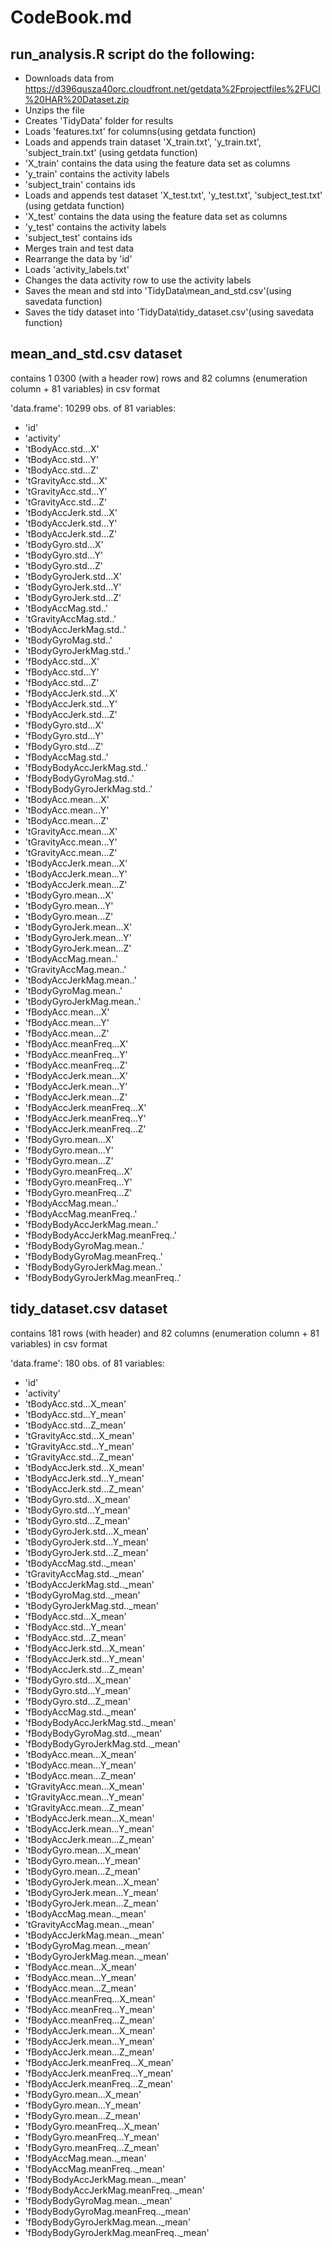 # CodeBook.md

## run_analysis.R script do the following: 

* Downloads data from https://d396qusza40orc.cloudfront.net/getdata%2Fprojectfiles%2FUCI%20HAR%20Dataset.zip
* Unzips the file
* Creates 'TidyData' folder for results
* Loads 'features.txt' for columns(using getdata function)
* Loads and appends train dataset 'X_train.txt', 'y_train.txt', 'subject_train.txt' (using getdata function)
* 'X_train' contains the data using the feature data set as columns
* 'y_train' contains the activity labels
* 'subject_train' contains ids
* Loads and appends test dataset 'X_test.txt', 'y_test.txt', 'subject_test.txt' (using getdata function) 
* 'X_test' contains the data using the feature data set as columns
* 'y_test' contains the activity labels
* 'subject_test' contains ids
* Merges train and test data
* Rearrange the data by 'id'
* Loads 'activity_labels.txt'
* Changes the data activity row to use the activity labels
* Saves the mean and std into 'TidyData\mean_and_std.csv'(using savedata function)
* Saves the tidy dataset into 'TidyData\tidy_dataset.csv'(using savedata function)

## mean_and_std.csv dataset

contains 1 0300 (with a header row) rows and 82 columns (enumeration column + 81 variables) in csv format

'data.frame':	10299 obs. of  81 variables:

* 'id'
* 'activity'
* 'tBodyAcc.std...X'
* 'tBodyAcc.std...Y'
* 'tBodyAcc.std...Z'
* 'tGravityAcc.std...X'
* 'tGravityAcc.std...Y'
* 'tGravityAcc.std...Z'
* 'tBodyAccJerk.std...X'
* 'tBodyAccJerk.std...Y'
* 'tBodyAccJerk.std...Z'
* 'tBodyGyro.std...X'
* 'tBodyGyro.std...Y'
* 'tBodyGyro.std...Z'
* 'tBodyGyroJerk.std...X'
* 'tBodyGyroJerk.std...Y'
* 'tBodyGyroJerk.std...Z'
* 'tBodyAccMag.std..'
* 'tGravityAccMag.std..'
* 'tBodyAccJerkMag.std..'
* 'tBodyGyroMag.std..'
* 'tBodyGyroJerkMag.std..'
* 'fBodyAcc.std...X'
* 'fBodyAcc.std...Y'
* 'fBodyAcc.std...Z'
* 'fBodyAccJerk.std...X'
* 'fBodyAccJerk.std...Y'
* 'fBodyAccJerk.std...Z'
* 'fBodyGyro.std...X'
* 'fBodyGyro.std...Y'
* 'fBodyGyro.std...Z'
* 'fBodyAccMag.std..'
* 'fBodyBodyAccJerkMag.std..'
* 'fBodyBodyGyroMag.std..'
* 'fBodyBodyGyroJerkMag.std..'
* 'tBodyAcc.mean...X'
* 'tBodyAcc.mean...Y'
* 'tBodyAcc.mean...Z'
* 'tGravityAcc.mean...X'
* 'tGravityAcc.mean...Y'
* 'tGravityAcc.mean...Z'
* 'tBodyAccJerk.mean...X'
* 'tBodyAccJerk.mean...Y'
* 'tBodyAccJerk.mean...Z'
* 'tBodyGyro.mean...X'
* 'tBodyGyro.mean...Y'
* 'tBodyGyro.mean...Z'
* 'tBodyGyroJerk.mean...X'
* 'tBodyGyroJerk.mean...Y'
* 'tBodyGyroJerk.mean...Z'
* 'tBodyAccMag.mean..'
* 'tGravityAccMag.mean..'
* 'tBodyAccJerkMag.mean..'
* 'tBodyGyroMag.mean..'
* 'tBodyGyroJerkMag.mean..'
* 'fBodyAcc.mean...X'
* 'fBodyAcc.mean...Y'
* 'fBodyAcc.mean...Z'
* 'fBodyAcc.meanFreq...X'
* 'fBodyAcc.meanFreq...Y'
* 'fBodyAcc.meanFreq...Z'
* 'fBodyAccJerk.mean...X'
* 'fBodyAccJerk.mean...Y'
* 'fBodyAccJerk.mean...Z'
* 'fBodyAccJerk.meanFreq...X'
* 'fBodyAccJerk.meanFreq...Y'
* 'fBodyAccJerk.meanFreq...Z'
* 'fBodyGyro.mean...X'
* 'fBodyGyro.mean...Y'
* 'fBodyGyro.mean...Z'
* 'fBodyGyro.meanFreq...X'
* 'fBodyGyro.meanFreq...Y'
* 'fBodyGyro.meanFreq...Z'
* 'fBodyAccMag.mean..'
* 'fBodyAccMag.meanFreq..'
* 'fBodyBodyAccJerkMag.mean..'
* 'fBodyBodyAccJerkMag.meanFreq..'
* 'fBodyBodyGyroMag.mean..'
* 'fBodyBodyGyroMag.meanFreq..'
* 'fBodyBodyGyroJerkMag.mean..'
* 'fBodyBodyGyroJerkMag.meanFreq..'


## tidy_dataset.csv dataset

contains 181 rows (with header) and 82 columns (enumeration column + 81 variables) in csv format

'data.frame':	180 obs. of  81 variables:

* 'id'
* 'activity'
* 'tBodyAcc.std...X_mean'
* 'tBodyAcc.std...Y_mean'
* 'tBodyAcc.std...Z_mean'
* 'tGravityAcc.std...X_mean'
* 'tGravityAcc.std...Y_mean'
* 'tGravityAcc.std...Z_mean'
* 'tBodyAccJerk.std...X_mean'
* 'tBodyAccJerk.std...Y_mean'
* 'tBodyAccJerk.std...Z_mean'
* 'tBodyGyro.std...X_mean'
* 'tBodyGyro.std...Y_mean'
* 'tBodyGyro.std...Z_mean'
* 'tBodyGyroJerk.std...X_mean'
* 'tBodyGyroJerk.std...Y_mean'
* 'tBodyGyroJerk.std...Z_mean'
* 'tBodyAccMag.std.._mean'
* 'tGravityAccMag.std.._mean'
* 'tBodyAccJerkMag.std.._mean'
* 'tBodyGyroMag.std.._mean'
* 'tBodyGyroJerkMag.std.._mean'
* 'fBodyAcc.std...X_mean'
* 'fBodyAcc.std...Y_mean'
* 'fBodyAcc.std...Z_mean'
* 'fBodyAccJerk.std...X_mean'
* 'fBodyAccJerk.std...Y_mean'
* 'fBodyAccJerk.std...Z_mean'
* 'fBodyGyro.std...X_mean'
* 'fBodyGyro.std...Y_mean'
* 'fBodyGyro.std...Z_mean'
* 'fBodyAccMag.std.._mean'
* 'fBodyBodyAccJerkMag.std.._mean'
* 'fBodyBodyGyroMag.std.._mean'
* 'fBodyBodyGyroJerkMag.std.._mean'
* 'tBodyAcc.mean...X_mean'
* 'tBodyAcc.mean...Y_mean'
* 'tBodyAcc.mean...Z_mean'
* 'tGravityAcc.mean...X_mean'
* 'tGravityAcc.mean...Y_mean'
* 'tGravityAcc.mean...Z_mean'
* 'tBodyAccJerk.mean...X_mean'
* 'tBodyAccJerk.mean...Y_mean'
* 'tBodyAccJerk.mean...Z_mean'
* 'tBodyGyro.mean...X_mean'
* 'tBodyGyro.mean...Y_mean'
* 'tBodyGyro.mean...Z_mean'
* 'tBodyGyroJerk.mean...X_mean'
* 'tBodyGyroJerk.mean...Y_mean'
* 'tBodyGyroJerk.mean...Z_mean'
* 'tBodyAccMag.mean.._mean'
* 'tGravityAccMag.mean.._mean'
* 'tBodyAccJerkMag.mean.._mean'
* 'tBodyGyroMag.mean.._mean'
* 'tBodyGyroJerkMag.mean.._mean'
* 'fBodyAcc.mean...X_mean'
* 'fBodyAcc.mean...Y_mean'
* 'fBodyAcc.mean...Z_mean'
* 'fBodyAcc.meanFreq...X_mean'
* 'fBodyAcc.meanFreq...Y_mean'
* 'fBodyAcc.meanFreq...Z_mean'
* 'fBodyAccJerk.mean...X_mean'
* 'fBodyAccJerk.mean...Y_mean'
* 'fBodyAccJerk.mean...Z_mean'
* 'fBodyAccJerk.meanFreq...X_mean'
* 'fBodyAccJerk.meanFreq...Y_mean'
* 'fBodyAccJerk.meanFreq...Z_mean'
* 'fBodyGyro.mean...X_mean'
* 'fBodyGyro.mean...Y_mean'
* 'fBodyGyro.mean...Z_mean'
* 'fBodyGyro.meanFreq...X_mean'
* 'fBodyGyro.meanFreq...Y_mean'
* 'fBodyGyro.meanFreq...Z_mean'
* 'fBodyAccMag.mean.._mean'
* 'fBodyAccMag.meanFreq.._mean'
* 'fBodyBodyAccJerkMag.mean.._mean'
* 'fBodyBodyAccJerkMag.meanFreq.._mean'
* 'fBodyBodyGyroMag.mean.._mean'
* 'fBodyBodyGyroMag.meanFreq.._mean'
* 'fBodyBodyGyroJerkMag.mean.._mean'
* 'fBodyBodyGyroJerkMag.meanFreq.._mean'
